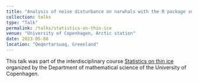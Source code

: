 ```yaml
---
title: "Analysis of noise disturbance on narwhals with the R package smoothSDE"
collection: talks
type: "Talk"
permalink: /talks/statistics-on-thin-ice
venue: "University of Copenhagen, Arctic station"
date: 2023-05-08
location: "Qeqertarsuaq, Greenland"
---
```


This talk was part of the interdisciplinary course [Statistics on thin ice](https://www.math.ku.dk/english/research/conferences/statistics-on-thin-ice/) organized by the Department of mathematical science of the University of Copenhagen.

